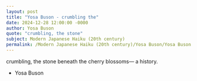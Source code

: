 ```yaml
---
layout: post
title: "Yosa Buson - crumbling the"
date: 2024-12-28 12:00:00 -0000
author: Yosa Buson
quote: "crumbling, the stone"
subject: Modern Japanese Haiku (20th century)
permalink: /Modern Japanese Haiku (20th century)/Yosa Buson/Yosa Buson - crumbling the
---
```


crumbling, the stone
beneath the cherry blossoms—
a history.

- Yosa Buson
